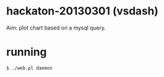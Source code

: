 hackaton-20130301 (vsdash)
==========================

Aim: plot chart based on a mysql query.


running
=======
    $ ./web.pl daemon
